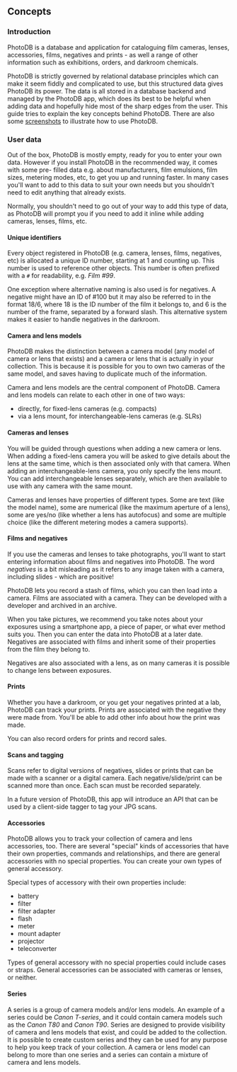 ## Concepts

### Introduction

PhotoDB is a database and application for cataloguing film cameras, lenses, accessories, films, negatives and prints - as well a range of other information
such as exhibitions, orders, and darkroom chemicals.

PhotoDB is strictly governed by relational database principles which can make it seem fiddly and complicated to use, but this structured data gives PhotoDB
its power. The data is all stored in a database backend and managed by the PhotoDB app, which does its best to be helpful when adding data and hopefully hide
most of the sharp edges from the user. This guide tries to explain the key concepts behind PhotoDB. There are also some [screenshots](SCREENSHOTS.md) to 
illustrate how to use PhotoDB.

### User data

Out of the box, PhotoDB is mostly empty, ready for you to enter your own data. However if you install PhotoDB in the recommended way, it comes with some pre-
filled data e.g. about manufacturers, film emulsions, film sizes, metering modes, etc, to get you up and running faster. In many cases you'll want to add to
this data to suit your own needs but you shouldn't need to edit anything that already exists.

Normally, you shouldn't need to go out of your way to add this type of data, as PhotoDB will prompt you if you need to add it inline while adding cameras,
lenses, films, etc.

#### Unique identifiers

Every object registered in PhotoDB (e.g. camera, lenses, films, negatives, etc) is allocated a unique ID number, starting at 1 and counting up. This number is
used to reference other objects. This number is often prefixed with a `#` for readability, e.g. _Film #99_.

One exception where alternative naming is also used is for negatives. A negative might have an ID of #100 but it may also be referred to in the format 18/6,
where 18 is the ID number of the film it belongs to, and 6 is the number of the frame, separated by a forward slash. This alternative system makes it easier
to handle negatives in the darkroom.

#### Camera and lens models

PhotoDB makes the distinction between a camera model (any model of camera or lens that exists) and a camera or lens that is actually in your collection. This
is because it is possible for you to own two cameras of the same model, and saves having to duplicate much of the information.

Camera and lens models are the central component of PhotoDB. Camera and lens models can relate to each other in one of two ways:
* directly, for fixed-lens cameras (e.g. compacts)
* via a lens mount, for interchangeable-lens cameras (e.g. SLRs)

#### Cameras and lenses

You will be guided through questions when adding a new camera or lens. When adding a fixed-lens camera you will be asked to give details about the lens at the
same time, which is then associated only with that camera. When adding an interchangeable-lens camera, you only specify the lens mount. You can add
interchangeable lenses separately, which are then available to use with any camera with the same mount.

Cameras and lenses have properties of different types. Some are text (like the model name), some are numerical (like the maximum aperture of a lens), some are
yes/no (like whether a lens has autofocus) and some are multiple choice (like the different metering modes a camera supports).

#### Films and negatives

If you use the cameras and lenses to take photographs, you'll want to start entering information about films and negatives into PhotoDB. The word _negatives_
is a bit misleading as it refers to any image taken with a camera, including slides - which are positive!

PhotoDB lets you record a stash of films, which you can then load into a camera. Films are associated with a camera. They can be developed with a developer and
archived in an archive.

When you take pictures, we recommend you take notes about your exposures using a smartphone app, a piece of paper, or what ever method suits you. Then you can
enter the data into PhotoDB at a later date. Negatives are associated with films and inherit some of their properties from the film they belong to.

Negatives are also associated with a lens, as on many cameras it is possible to change lens between exposures.

#### Prints

Whether you have a darkroom, or you get your negatives printed at a lab, PhotoDB can track your prints. Prints are associated with the negative they were made
from. You'll be able to add other info about how the print was made.

You can also record orders for prints and record sales.

#### Scans and tagging

Scans refer to digital versions of negatives, slides or prints that can be made with a scanner or a digital camera. Each negative/slide/print can be scanned
more than once. Each scan must be recorded separately.

In a future version of PhotoDB, this app will introduce an API that can be used by a client-side tagger to tag your JPG scans.

#### Accessories

PhotoDB allows you to track your collection of camera and lens accessories, too. There are several "special" kinds of accessories that have their own
properties, commands and relationships, and there are general accessories with no special properties. You can create your own types of general accessory.

Special types of accessory with their own properties include:

 * battery
 * filter
 * filter adapter
 * flash
 * meter
 * mount adapter
 * projector
 * teleconverter

Types of general accessory with no special properties could include cases or straps. General accessories can be associated with cameras or lenses, or neither.

#### Series

A series is a group of camera models and/or lens models. An example of a series could be _Canon T-series_, and it could contain camera models such as the _Canon
T80_ and _Canon T90_. Series are designed to provide visibility of camera and lens models that exist, and could be added to the collection. It is possible to
create custom series and they can be used for any purpose to help you keep track of your collection. A camera or lens model can belong to more than one series
and a series can contain a mixture of camera and lens models.